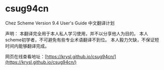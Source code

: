# csug94cn
Chez Scheme Version 9.4 User's Guide 中文翻译计划

声明：
本翻译完全用于本人私人学习使用，并不以分享他人为目的。
本人scheme初学者，不可避免有些专业术语翻译不到位。
本人毅力欠缺，不保证短时间内能够翻译完成。

网页在线查看地址：[https://krysl.github.io/csug94cn/](https://krysl.github.io/csug94cn/)
